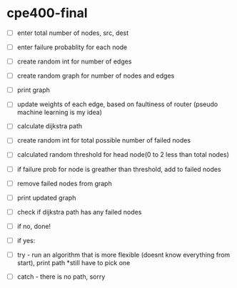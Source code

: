 # cpe400-final

- [ ] enter total number of nodes, src, dest

- [ ] enter failure probablity for each node

- [ ] create random int for number of edges

- [ ] create random graph for number of nodes and edges

- [ ] print graph

- [ ] update weights of each edge, based on faultiness of router (pseudo machine learning is my idea)

- [ ] calculate dijkstra path

- [ ] create random int for total possible number of failed nodes

- [ ] calculated random threshold for head node(0 to 2 less than total nodes)

- [ ] if failure prob for node is greather than threshold, add to failed nodes

- [ ] remove failed nodes from graph

- [ ] print updated graph

- [ ] check if dijkstra path has any failed nodes

- [ ] if no, done!

- [ ] if yes:

- [ ] try - run an algorithm that is more flexible (doesnt know everything from start), print path \*still have to pick one

- [ ] catch - there is no path, sorry
